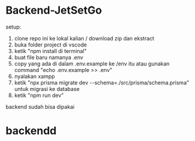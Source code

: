 # Backend-JetSetGo

setup:

1. clone repo ini ke lokal kalian / download zip dan ekstract
2. buka folder project di vscode
3. ketik "npm install di terminal"
4. buat file baru namanya .env
5. copy yang ada di dalam .env.example ke /env itu atau gunakan command "echo .env.example >> .env"
6. nyalakan xampp
7. ketik "npx prisma migrate dev --schema=./src/prisma/schema.prisma" untuk migrasi ke database
8. ketik "npm run dev"

backend sudah bisa dipakai
# backendd
